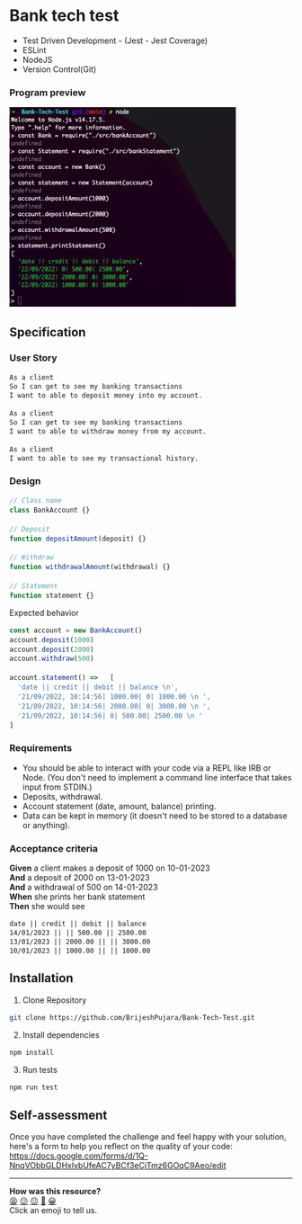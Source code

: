 # Bank tech test

- Test Driven Development - (Jest - Jest Coverage)
- ESLint
- NodeJS
- Version Control(Git)

### Program preview

![](program.png)

## Specification

### User Story

```
As a client
So I can get to see my banking transactions
I want to able to deposit money into my account.

As a client
So I can get to see my banking transactions
I want to able to withdraw money from my account.

As a client
I want to able to see my transactional history.
```

### Design

```javascript
// Class name
class BankAccount {}

// Deposit
function depositAmount(deposit) {}

// Withdraw
function withdrawalAmount(withdrawal) {}

// Statement
function statement {}
```

Expected behavior

```javascript
const account = new BankAccount()
account.deposit(1000)
account.deposit(2000)
account.withdraw(500)

account.statement() =>   [
  'date || credit || debit || balance \n',
  '21/09/2022, 10:14:56| 1000.00| 0| 1000.00 \n ',
  '21/09/2022, 10:14:56| 2000.00| 0| 3000.00 \n ',
  '21/09/2022, 10:14:56| 0| 500.00| 2500.00 \n '
]
```

### Requirements

- You should be able to interact with your code via a REPL like IRB or Node. (You don't need to implement a command line interface that takes input from STDIN.)
- Deposits, withdrawal.
- Account statement (date, amount, balance) printing.
- Data can be kept in memory (it doesn't need to be stored to a database or anything).

### Acceptance criteria

**Given** a client makes a deposit of 1000 on 10-01-2023  
**And** a deposit of 2000 on 13-01-2023  
**And** a withdrawal of 500 on 14-01-2023  
**When** she prints her bank statement  
**Then** she would see

```
date || credit || debit || balance
14/01/2023 || || 500.00 || 2500.00
13/01/2023 || 2000.00 || || 3000.00
10/01/2023 || 1000.00 || || 1000.00
```

## Installation

1. Clone Repository

```sh
git clone https://github.com/BrijeshPujara/Bank-Tech-Test.git
```

2. Install dependencies

```sh
npm install
```

3. Run tests

```sh
npm run test
```

## Self-assessment

Once you have completed the challenge and feel happy with your solution, here's a form to help you reflect on the quality of your code: https://docs.google.com/forms/d/1Q-NnqVObbGLDHxlvbUfeAC7yBCf3eCjTmz6GOqC9Aeo/edit

<!-- BEGIN GENERATED SECTION DO NOT EDIT -->

---

**How was this resource?**  
[😫](https://airtable.com/shrUJ3t7KLMqVRFKR?prefill_Repository=makersacademy/course&prefill_File=individual_challenges/bank_tech_test.md&prefill_Sentiment=😫) [😕](https://airtable.com/shrUJ3t7KLMqVRFKR?prefill_Repository=makersacademy/course&prefill_File=individual_challenges/bank_tech_test.md&prefill_Sentiment=😕) [😐](https://airtable.com/shrUJ3t7KLMqVRFKR?prefill_Repository=makersacademy/course&prefill_File=individual_challenges/bank_tech_test.md&prefill_Sentiment=😐) [🙂](https://airtable.com/shrUJ3t7KLMqVRFKR?prefill_Repository=makersacademy/course&prefill_File=individual_challenges/bank_tech_test.md&prefill_Sentiment=🙂) [😀](https://airtable.com/shrUJ3t7KLMqVRFKR?prefill_Repository=makersacademy/course&prefill_File=individual_challenges/bank_tech_test.md&prefill_Sentiment=😀)  
Click an emoji to tell us.

<!-- END GENERATED SECTION DO NOT EDIT -->
